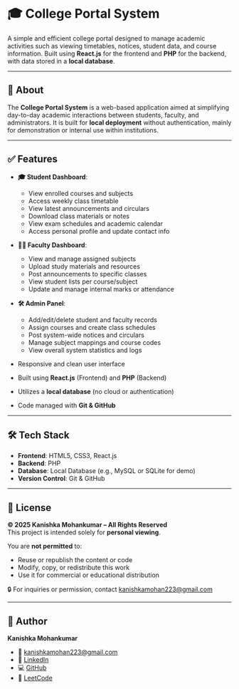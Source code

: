 # 🎓 College Portal System

A simple and efficient college portal designed to manage academic activities such as viewing timetables, notices, student data, and course information. Built using **React.js** for the frontend and **PHP** for the backend, with data stored in a **local database**.

---

## 🧾 About

The **College Portal System** is a web-based application aimed at simplifying day-to-day academic interactions between students, faculty, and administrators. It is built for **local deployment** without authentication, mainly for demonstration or internal use within institutions.

---

## ✅ Features

- **🎓 Student Dashboard**:
  - View enrolled courses and subjects  
  - Access weekly class timetable  
  - View latest announcements and circulars  
  - Download class materials or notes  
  - View exam schedules and academic calendar  
  - Access personal profile and update contact info  

- **👨‍🏫 Faculty Dashboard**:
  - View and manage assigned subjects  
  - Upload study materials and resources  
  - Post announcements to specific classes  
  - View student lists per course/subject  
  - Update and manage internal marks or attendance  

- **🛠️ Admin Panel**:
  - Add/edit/delete student and faculty records  
  - Assign courses and create class schedules  
  - Post system-wide notices and circulars  
  - Manage subject mappings and course codes  
  - View overall system statistics and logs  

- Responsive and clean user interface  
- Built using **React.js** (Frontend) and **PHP** (Backend)  
- Utilizes a **local database** (no cloud or authentication)  
- Code managed with **Git & GitHub**

---

## 🛠️ Tech Stack

- **Frontend**: HTML5, CSS3, React.js  
- **Backend**: PHP  
- **Database**: Local Database (e.g., MySQL or SQLite for demo)  
- **Version Control**: Git & GitHub  

---

## 🪪 License

**© 2025 Kanishka Mohankumar – All Rights Reserved**  
This project is intended solely for **personal viewing**.  

You are **not permitted** to:  
- Reuse or republish the content or code  
- Modify, copy, or redistribute this work  
- Use it for commercial or educational distribution  

🔒 For inquiries or permission, contact [kanishkamohan223@gmail.com](mailto:kanishkamohan223@gmail.com)

---

## 👤 Author

**Kanishka Mohankumar**  
- 📧 [kanishkamohan223@gmail.com](mailto:kanishkamohan223@gmail.com)  
- 💼 [LinkedIn](https://www.linkedin.com/in/kanishka-mohan-96550b35b/)  
- 💻 [GitHub](https://github.com/Kanishka-mohankumar)  
- 🔢 [LeetCode](https://leetcode.com/u/Kanishka_33/)
